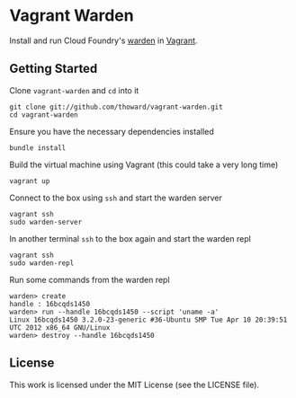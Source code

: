 # Vagrant Warden

Install and run Cloud Foundry's [warden][warden] in [Vagrant][vagrant].

## Getting Started

Clone `vagrant-warden` and `cd` into it

    git clone git://github.com/thoward/vagrant-warden.git
    cd vagrant-warden

Ensure you have the necessary dependencies installed

    bundle install

Build the virtual machine using Vagrant (this could take a very long time)

    vagrant up

Connect to the box using `ssh` and start the warden server

    vagrant ssh
    sudo warden-server

In another terminal `ssh` to the box again and start the warden repl

    vagrant ssh
    sudo warden-repl

Run some commands from the warden repl

    warden> create
    handle : 16bcqds1450
    warden> run --handle 16bcqds1450 --script 'uname -a'
    Linux 16bcqds1450 3.2.0-23-generic #36-Ubuntu SMP Tue Apr 10 20:39:51 UTC 2012 x86_64 GNU/Linux
    warden> destroy --handle 16bcqds1450

## License

This work is licensed under the MIT License (see the LICENSE file).

[warden]: https://github.com/cloudfoundry/warden
[vagrant]: http://vagrantup.com/
